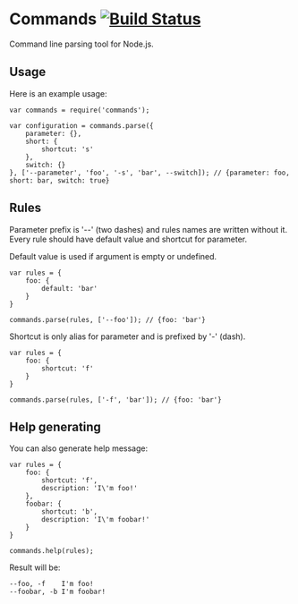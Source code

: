 # Commands [![Build Status](https://travis-ci.org/Elerium/Commands.png)](https://travis-ci.org/jmalena/Commands) #
Command line parsing tool for Node.js.

## Usage ##

Here is an example usage:
```
var commands = require('commands');

var configuration = commands.parse({
	parameter: {},
	short: {
		shortcut: 's'
	},
	switch: {}
}, ['--parameter', 'foo', '-s', 'bar', --switch]); // {parameter: foo, short: bar, switch: true}
```

## Rules ##
Parameter prefix is '--' (two dashes) and rules names are written without it. Every rule should have default value and shortcut for parameter.

Default value is used if argument is empty or undefined.
```
var rules = {
	foo: {
		default: 'bar'
	}
}

commands.parse(rules, ['--foo']); // {foo: 'bar'}
```

Shortcut is only alias for parameter and is prefixed by '-' (dash).
```
var rules = {
	foo: {
		shortcut: 'f'
	}
}

commands.parse(rules, ['-f', 'bar']); // {foo: 'bar'}
```

## Help generating ##
You can also generate help message:
```
var rules = {
	foo: {
		shortcut: 'f',
		description: 'I\'m foo!'
	},
	foobar: {
		shortcut: 'b',
		description: 'I\'m foobar!'
	}
}

commands.help(rules);
```

Result will be:
```
--foo, -f    I'm foo!
--foobar, -b I'm foobar!
```